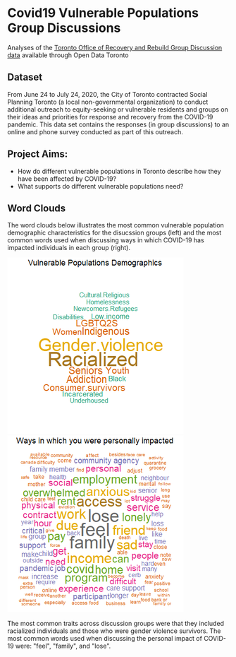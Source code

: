 # Covid19 Vulnerable Populations Group Discussions
Analyses of the [Toronto Office of Recovery and Rebuild Group Discussion data](https://open.toronto.ca/dataset/toronto-office-of-recovery-and-rebuild-group-discussion-vulnerable-populations/) available through Open Data Toronto

## Dataset
From June 24 to July 24, 2020, the City of Toronto contracted Social Planning Toronto (a local non-governmental organization) to conduct additional outreach to equity-seeking or vulnerable residents and groups on their ideas and priorities for response and recovery from the COVID-19 pandemic. This data set contains the responses (in group discussions) to an online and phone survey conducted as part of this outreach.

## Project Aims:
* How do different vulnerable populations in Toronto describe how they have been affected by COVID-19?
* What supports do different vulnerable populations need?

## Word Clouds
The word clouds below illustrates the most common vulnerable population demographic characteristics for the disucssion groups (left) and the most common words used when discussing ways in which COVID-19 has impacted individuals in each group (right).

<p float="left">
  <img src="https://github.com/jennyrieck/covid19_group_discuss/blob/main/plots/wordcloud_demogs_Ways.in.which.you.were.personally.impacted.png?raw=true" width="400" />
  <img src="https://github.com/jennyrieck/covid19_group_discuss/blob/main/plots/wordcloud_words_Ways.in.which.you.were.personally.impacted.png?raw=true" width="400" /> 
</p>

The most common traits across discussion groups were that they included racialized individuals and those who were gender violence survivors. The most common words used when discussing the personal impact of COVID-19 were: "feel", "family", and "lose".
